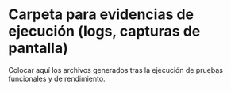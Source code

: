 # Carpeta para evidencias de ejecución (logs, capturas de pantalla)

Colocar aquí los archivos generados tras la ejecución de pruebas funcionales y de rendimiento.
